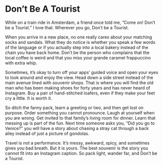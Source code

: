 # Don’t Be A Tourist

While on a train ride in Amsterdam, a friend once told me, ”Come on! Don’t be a Tourist.” I love that. Wherever you go, Don’t be a Tourist.

When you arrive in a new place, no one really cares about your matching socks and sandals. What they do notice is whether you speak a few words of the language or if you actually step into a local bakery instead of the chain you have back home. Don’t be the person who complains that the local coffee is weird and that you miss your grande caramel frappuccino with extra whip. 

Sometimes, it’s okay to turn off your apps’ guided voice and open your eyes to look around and enjoy the view. Head down a side street instead of the main avenue lined with souvenir shops. That is where you will find the old man who has been making shoes for forty years and has never heard of Instagram. Buy a pair of hand-stitched loafers, even if they make your feet cry a little. It is worth it.

So ditch the fanny pack, learn a greeting or two, and then get lost on purpose. Order something you cannot pronounce. Laugh at yourself when you are wrong. Get invited to that family’s living room for dinner. Learn that messing up is part of the fun. Next time someone asks you, “Did you go to Venice?” you will have a story about chasing a stray cat through a back alley instead of just a picture of gondolas.

Travel is not a performance. It’s messy, awkward, spicy, and sometimes gives you bad breath. But it is yours. The best souvenir is the story you cannot fit into an Instagram caption. So pack light, wander far, and Don’t be a Tourist.